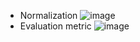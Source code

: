 - Normalization
![image](https://user-images.githubusercontent.com/39760546/186143078-28178731-9885-4d1f-9242-033ea41700cc.png)
- Evaluation metric
![image](https://user-images.githubusercontent.com/39760546/186143204-6c61ef58-545c-4405-a4bf-2d0c594d49c3.png)
